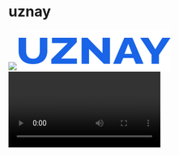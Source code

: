 # uznay

<img src="public/Promo.webm"><img>
<img src="public/uznay.svg"><img>
<video src="public/Promo.webm"></video>
